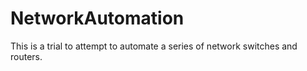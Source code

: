# NetworkAutomation

This is a trial to attempt to automate a series of network switches and routers.
